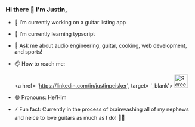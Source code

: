 ### Hi there 👋 I'm Justin,

- 🔭 I’m currently working on a guitar listing app
- 🌱 I’m currently learning typscript
- 💬 Ask me about audio engineering, guitar, cooking, web development, and sports!
- 📫 How to reach me:

  <a href= 'https://linkedin.com/in/justinpeisker', target= '_blank'> <img width="36" alt="Screen Shot 2022-02-26 at 8 33 14 AM" src="https://user-images.githubusercontent.com/87906218/155851410-1c0e78b4-e82a-4d9f-b75f-d6402c5c7fa8.png"> </a>


  

   
- 😄 Pronouns: He/Him
- ⚡ Fun fact: Currently in the process of brainwashing all of my nephews and neice to love guitars as much as I do! 🤘🎸

<!--
**justinpeisker/justinpeisker** is a ✨ _special_ ✨ repository because its `README.md` (this file) appears on your GitHub profile.

Here are some ideas to get you started:


-->
